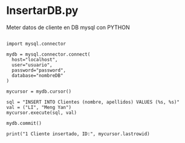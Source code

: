 # InsertarDB.py
Meter datos de cliente en DB mysql con PYTHON

```

import mysql.connector

mydb = mysql.connector.connect(
  host="localhost",
  user="usuario",
  password="password",
  database="nombreDB"
)

mycursor = mydb.cursor()

sql = "INSERT INTO Clientes (nombre, apellidos) VALUES (%s, %s)"
val = ("LI", "Meng Yan")
mycursor.execute(sql, val)

mydb.commit()

print("1 Cliente insertado, ID:", mycursor.lastrowid)

```

